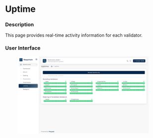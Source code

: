 # Uptime

### Description

This page provides real-time activity information for each validator.

### User Interface

<figure><img src="../../../.gitbook/assets/image (8) (1) (1).png" alt=""><figcaption></figcaption></figure>
